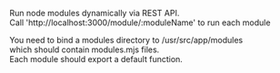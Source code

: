 Run node modules dynamically via REST API.  
Call 'http://localhost:3000/module/:moduleName' to run each module  
  
You need to bind a modules directory to /usr/src/app/modules  
which should contain modules.mjs files.  
Each module should export a default function. 
